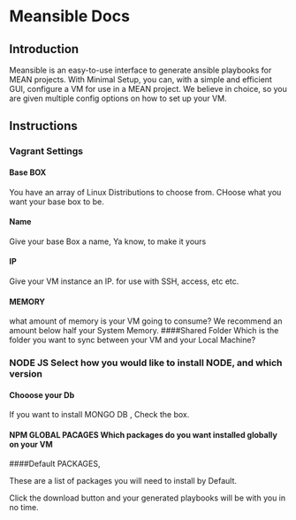 # Meansible Docs
## Introduction
Meansible is an easy-to-use interface to generate ansible playbooks for MEAN projects. With Minimal Setup, you can, with a simple and efficient GUI, configure a VM for use in a MEAN project. 
We believe in choice, so you are given multiple config options on how to set up your VM.

## Instructions

### Vagrant Settings
#### Base BOX 
You have an array of Linux Distributions to choose from. CHoose what you want your base box to be.

#### Name
Give your base Box a name, Ya know, to make it yours
#### IP
Give your VM instance an IP. for use with SSH, access, etc etc.
#### MEMORY
what amount of memory is your VM going to consume? We recommend an amount below half your System Memory.
####Shared Folder
Which is the folder you want to sync between your VM and your Local Machine?
### NODE JS Select how you would like to install NODE, and which version

#### Chooose your Db
If you want to install MONGO DB , Check the box.
#### NPM GLOBAL PACAGES Which packages do you want installed globally on your VM
####Default PACKAGES,

These are a list of packages you will need to install by Default.


Click the download button and your generated playbooks will be with you in no time.
